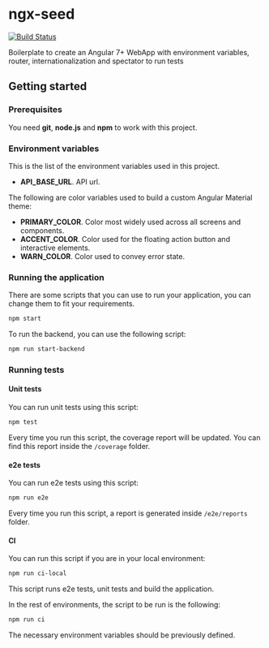 # ngx-seed

[![Build Status](https://travis-ci.org/hmartos/ngx-seed.svg?branch=master)](https://travis-ci.org/hmartos/ngx-seed)


Boilerplate to create an Angular 7+ WebApp with environment variables, router, internationalization and spectator to run tests

## Getting started

### Prerequisites

You need **git**, **node.js** and **npm** to work with this project.

### Environment variables

This is the list of the environment variables used in this project.

- **API_BASE_URL**. API url.

The following are color variables used to build a custom Angular Material theme:

- **PRIMARY_COLOR**. Color most widely used across all screens and components.
- **ACCENT_COLOR**. Color used for the floating action button and interactive elements.
- **WARN_COLOR**. Color used to convey error state.

### Running the application

There are some scripts that you can use to run your application, you can change them to fit your requirements.

```bash
npm start
```

To run the backend, you can use the following script:

```bash
npm run start-backend
```

### Running tests

#### Unit tests

You can run unit tests using this script:

```bash
npm test
```

Every time you run this script, the coverage report will be updated. You can find this report inside the `/coverage` folder.

#### e2e tests

You can run e2e tests using this script:

```bash
npm run e2e
```

Every time you run this script, a report is generated inside `/e2e/reports` folder.

#### CI

You can run this script if you are in your local environment:

```bash
npm run ci-local
```

This script runs e2e tests, unit tests and build the application.

In the rest of environments, the script to be run is the following:

``` bash
npm run ci
```

The necessary environment variables should be previously defined.
